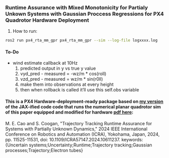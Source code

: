 ### Runtime Assurance with Mixed Monotonicity for Partialy Unkown Systems with Gaussian Proccess Regressions for PX4 Quadrotor Hardware Deployment

1. How to run:

```bash
ros2 run px4_rta_mm_gpr px4_rta_mm_gpr --sim --log-file logxxxx.log

```

#### To-Do

- wind estimate callback at 10Hz
  1. predicted output in y vs true y value
  2. vyd_pred - measured = -wz/m \* cos(roll)
  3. vzd_pred - measured = wz/m \* sin(r0ll)
  4. make them into observations at every height
  5. then when rollback is called it’ll use this self.obs variable

#### This is a PX4 Hardware-deployment-ready package based on [my version](https://github.com/evannsm/RTA_MM_GPR_QUAD) of the JAX-ified code code that runs the numerical planar quadrotor sim of this paper equipped and modified for hardware [pdf here](https://coogan.ece.gatech.edu/papers/pdf/cao2024tracking.pdf):

M. E. Cao and S. Coogan, "Trajectory Tracking Runtime Assurance for Systems with Partially Unknown Dynamics," 2024 IEEE International Conference on Robotics and Automation (ICRA), Yokohama, Japan, 2024, pp. 11525-11531, doi: 10.1109/ICRA57147.2024.10611237.
keywords: {Uncertain systems;Uncertainty;Runtime;Trajectory tracking;Gaussian processes;Trajectory;Electron tubes}
